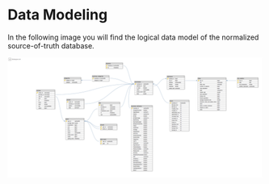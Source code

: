 # Data Modeling

In the following image you will find the logical data model of the normalized source-of-truth database. 

![Data Model](data-model.jpg)